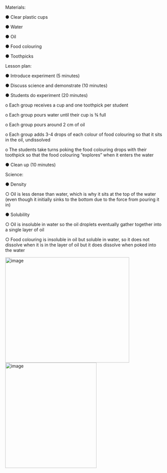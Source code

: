 Materials:

●	Clear plastic cups

●	Water

●	Oil

●	Food colouring

●	Toothpicks

Lesson plan:

●	Introduce experiment (5 minutes)

●	Discuss science and demonstrate (10 minutes)

●	Students do experiment (20 minutes)

o	Each group receives a cup and one toothpick per student

o	Each group pours water until their cup is ¾ full

o	Each group pours around 2 cm of oil

o	Each group adds 3-4 drops of each colour of food colouring so that it sits in the oil, undissolved

o	The students take turns poking the food colouring drops with their toothpick so that the food colouring “explores” when it enters the water

●	Clean up (10 minutes)

Science:

●	Density

○	Oil is less dense than water, which is why it sits at the top of the water (even though it initially sinks to the bottom due to the force from pouring it in)

●	Solubility

○	Oil is insoluble in water so the oil droplets eventually gather together into a single layer of oil

○	Food colouring is insoluble in oil but soluble in water, so it does not dissolve when it is in the layer of oil but it does dissolve when poked into the water

<img width="394" height="334" alt="image" src="https://github.com/user-attachments/assets/36cb8ab2-7361-43cf-9b1b-12aa8e6650e6" />
<img width="290" height="334" alt="image" src="https://github.com/user-attachments/assets/bfb05451-4fb2-4ee7-aab0-7dfafda3946b" />



